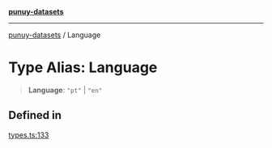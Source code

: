 [**punuy-datasets**](../README.md)

***

[punuy-datasets](../README.md) / Language

# Type Alias: Language

> **Language**: `"pt"` \| `"en"`

## Defined in

[types.ts:133](https://github.com/andrefs/punuy-datasets/blob/d746e3ef5656601a702664bcd21cf211063ba139/src/lib/types.ts#L133)
